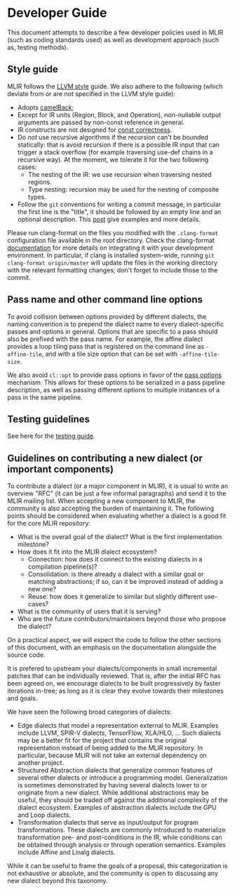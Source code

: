# Developer Guide

This document attempts to describe a few developer policies used in MLIR (such
as coding standards used) as well as development approach (such as, testing
methods).

## Style guide

MLIR follows the [LLVM style](https://llvm.org/docs/CodingStandards.html) guide.
We also adhere to the following (which deviate from or are not specified in the
LLVM style guide):

*   Adopts [camelBack](https://llvm.org/docs/Proposals/VariableNames.html);
*   Except for IR units (Region, Block, and Operation), non-nullable output
    arguments are passed by non-const reference in general.
*   IR constructs are not designed for [const correctness](UsageOfConst.md).
*   Do *not* use recursive algorithms if the recursion can't be bounded
    statically: that is avoid recursion if there is a possible IR input that can
    trigger a stack overflow (for example traversing use-def chains in a
    recursive way). At the moment, we tolerate it for the two following cases:
    *   The nesting of the IR: we use recursion when traversing nested regions.
    *   Type nesting: recursion may be used for the nesting of composite types.
*   Follow the `git` conventions for writing a commit message, in particular the
    first line is the "title", it should be followed by an empty line and an
    optional description. This [post](https://chris.beams.io/posts/git-commit/)
    give examples and more details.

Please run clang-format on the files you modified with the `.clang-format`
configuration file available in the root directory. Check the clang-format
[documentation](https://clang.llvm.org/docs/ClangFormat.html) for more details
on integrating it with your development environment. In particular, if clang is
installed system-wide, running `git clang-format origin/master` will update the
files in the working directory with the relevant formatting changes; don't
forget to include those to the commit.

## Pass name and other command line options

To avoid collision between options provided by different dialects, the naming
convention is to prepend the dialect name to every dialect-specific passes and
options in general. Options that are specific to a pass should also be prefixed
with the pass name. For example, the affine dialect provides a loop tiling pass
that is registered on the command line as `-affine-tile`, and with a tile size
option that can be set with `-affine-tile-size`.

We also avoid `cl::opt` to provide pass options in favor of the
[pass options](WritingAPass.md#instance-specific-pass-options) mechanism. This
allows for these options to be serialized in a pass pipeline description, as
well as passing different options to multiple instances of a pass in the same
pipeline.

## Testing guidelines

See here for the [testing guide](TestingGuide.md).

## Guidelines on contributing a new dialect (or important components)

To contribute a dialect (or a major component in MLIR), it is usual to write an
overview "RFC" (it can be just a few informal paragraphs) and send it to the
MLIR mailing list. When accepting a new component to MLIR, the community is also
accepting the burden of maintaining it. The following points should be
considered when evaluating whether a dialect is a good fit for the core MLIR
repository:

*   What is the overall goal of the dialect? What is the first implementation
    milestone?
*   How does it fit into the MLIR dialect ecosystem?
    *   Connection: how does it connect to the existing dialects in a
        compilation pipeline(s)?
    *   Consolidation: is there already a dialect with a similar goal or
        matching abstractions; if so, can it be improved instead of adding a new
        one?
    *   Reuse: how does it generalize to similar but slightly different
        use-cases?
*   What is the community of users that it is serving?
*   Who are the future contributors/maintainers beyond those who propose the
    dialect?

On a practical aspect, we will expect the code to follow the other sections of
this document, with an emphasis on the documentation alongside the source code.

It is prefered to upstream your dialects/components in small incremental patches
that can be individually reviewed. That is, after the initial RFC has been
agreed on, we encourage dialects to be built progressively by faster iterations
in-tree; as long as it is clear they evolve towards their milestones and goals.

We have seen the following broad categories of dialects:

*   Edge dialects that model a representation external to MLIR. Examples include
    LLVM, SPIR-V dialects, TensorFlow, XLA/HLO, ... Such dialects may be a
    better fit for the project that contains the original representation instead
    of being added to the MLIR repository. In particular, because MLIR will not
    take an external dependency on another project.
*   Structured Abstraction dialects that generalize common features of several
    other dialects or introduce a programming model. Generalization is sometimes
    demonstrated by having several dialects lower to or originate from a new
    dialect. While additional abstractions may be useful, they should be traded
    off against the additional complexity of the dialect ecosystem. Examples of
    abstraction dialects include the GPU and Loop dialects.
*   Transformation dialects that serve as input/output for program
    transformations. These dialects are commonly introduced to materialize
    transformation pre- and post-conditions in the IR, while conditions can be
    obtained through analysis or through operation semantics. Examples include
    Affine and Linalg dialects.

While it can be useful to frame the goals of a proposal, this categorization is
not exhaustive or absolute, and the community is open to discussing any new
dialect beyond this taxonomy.
